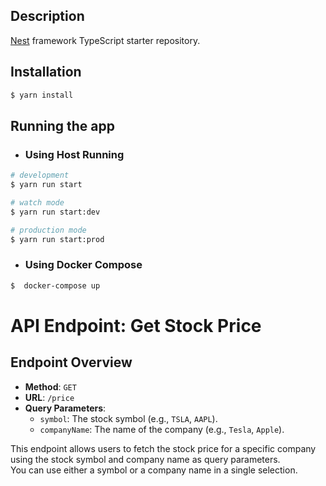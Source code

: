 ## Description

[Nest](https://github.com/nestjs/nest) framework TypeScript starter repository.

## Installation

```bash
$ yarn install
```

## Running the app

- ### Using Host Running
```bash
# development
$ yarn run start

# watch mode
$ yarn run start:dev

# production mode
$ yarn run start:prod
```
- ### Using Docker Compose
```bash
$  docker-compose up
```

# API Endpoint: Get Stock Price

## Endpoint Overview

- **Method**: `GET`
- **URL**: `/price`
- **Query Parameters**:
  - `symbol`: The stock symbol (e.g., `TSLA`, `AAPL`).
  - `companyName`: The name of the company (e.g., `Tesla`, `Apple`).

This endpoint allows users to fetch the stock price for a specific company using the stock symbol and company name as query parameters.<br/>
You can use either a symbol or a company name in a single selection.

